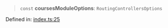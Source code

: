 > `const` **coursesModuleOptions**: `RoutingControllersOptions`

Defined in: [index.ts:25](https://github.com/continuousactivelearning/cal/blob/e06c4332ead0ef718e54921eb9e9d365189f3ab9/backend/src/modules/courses/index.ts#L25)

